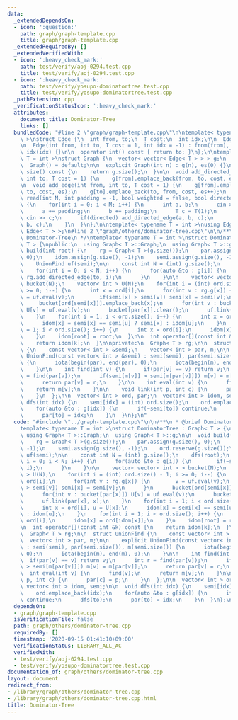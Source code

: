 ```yaml
---
data:
  _extendedDependsOn:
  - icon: ':question:'
    path: graph/graph-template.cpp
    title: graph/graph-template.cpp
  _extendedRequiredBy: []
  _extendedVerifiedWith:
  - icon: ':heavy_check_mark:'
    path: test/verify/aoj-0294.test.cpp
    title: test/verify/aoj-0294.test.cpp
  - icon: ':heavy_check_mark:'
    path: test/verify/yosupo-dominatortree.test.cpp
    title: test/verify/yosupo-dominatortree.test.cpp
  _pathExtension: cpp
  _verificationStatusIcon: ':heavy_check_mark:'
  attributes:
    document_title: Dominator-Tree
    links: []
  bundledCode: "#line 2 \"graph/graph-template.cpp\"\n\ntemplate< typename T = int\
    \ >\nstruct Edge {\n  int from, to;\n  T cost;\n  int idx;\n\n  Edge() = default;\n\
    \n  Edge(int from, int to, T cost = 1, int idx = -1) : from(from), to(to), cost(cost),\
    \ idx(idx) {}\n\n  operator int() const { return to; }\n};\n\ntemplate< typename\
    \ T = int >\nstruct Graph {\n  vector< vector< Edge< T > > > g;\n  int es;\n\n\
    \  Graph() = default;\n\n  explicit Graph(int n) : g(n), es(0) {}\n\n  size_t\
    \ size() const {\n    return g.size();\n  }\n\n  void add_directed_edge(int from,\
    \ int to, T cost = 1) {\n    g[from].emplace_back(from, to, cost, es++);\n  }\n\
    \n  void add_edge(int from, int to, T cost = 1) {\n    g[from].emplace_back(from,\
    \ to, cost, es);\n    g[to].emplace_back(to, from, cost, es++);\n  }\n\n  void\
    \ read(int M, int padding = -1, bool weighted = false, bool directed = false)\
    \ {\n    for(int i = 0; i < M; i++) {\n      int a, b;\n      cin >> a >> b;\n\
    \      a += padding;\n      b += padding;\n      T c = T(1);\n      if(weighted)\
    \ cin >> c;\n      if(directed) add_directed_edge(a, b, c);\n      else add_edge(a,\
    \ b, c);\n    }\n  }\n};\n\ntemplate< typename T = int >\nusing Edges = vector<\
    \ Edge< T > >;\n#line 2 \"graph/others/dominator-tree.cpp\"\n\n/**\n * @brief\
    \ Dominator-Tree\n */\ntemplate< typename T = int >\nstruct DominatorTree : Graph<\
    \ T > {\npublic:\n  using Graph< T >::Graph;\n  using Graph< T >::g;\n\n  void\
    \ build(int root) {\n    rg = Graph< T >(g.size());\n    par.assign(g.size(),\
    \ 0);\n    idom.assign(g.size(), -1);\n    semi.assign(g.size(), -1);\n    ord.reserve(g.size());\n\
    \    UnionFind uf(semi);\n\n    const int N = (int) g.size();\n    dfs(root);\n\
    \    for(int i = 0; i < N; i++) {\n      for(auto &to : g[i]) {\n        if(~semi[i])\
    \ rg.add_directed_edge(to, i);\n      }\n    }\n\n    vector< vector< int > >\
    \ bucket(N);\n    vector< int > U(N);\n    for(int i = (int) ord.size() - 1; i\
    \ >= 0; i--) {\n      int x = ord[i];\n      for(int v : rg.g[x]) {\n        v\
    \ = uf.eval(v);\n        if(semi[x] > semi[v]) semi[x] = semi[v];\n      }\n \
    \     bucket[ord[semi[x]]].emplace_back(x);\n      for(int v : bucket[par[x]])\
    \ U[v] = uf.eval(v);\n      bucket[par[x]].clear();\n      uf.link(par[x], x);\n\
    \    }\n    for(int i = 1; i < ord.size(); i++) {\n      int x = ord[i], u = U[x];\n\
    \      idom[x] = semi[x] == semi[u] ? semi[x] : idom[u];\n    }\n    for(int i\
    \ = 1; i < ord.size(); i++) {\n      int x = ord[i];\n      idom[x] = ord[idom[x]];\n\
    \    }\n    idom[root] = root;\n  }\n\n  int operator[](const int &k) const {\n\
    \    return idom[k];\n  }\n\nprivate:\n  Graph< T > rg;\n\n  struct UnionFind\
    \ {\n    const vector< int > &semi;\n    vector< int > par, m;\n\n    explicit\
    \ UnionFind(const vector< int > &semi) : semi(semi), par(semi.size()), m(semi.size())\
    \ {\n      iota(begin(par), end(par), 0);\n      iota(begin(m), end(m), 0);\n\
    \    }\n\n    int find(int v) {\n      if(par[v] == v) return v;\n      int r\
    \ = find(par[v]);\n      if(semi[m[v]] > semi[m[par[v]]]) m[v] = m[par[v]];\n\
    \      return par[v] = r;\n    }\n\n    int eval(int v) {\n      find(v);\n  \
    \    return m[v];\n    }\n\n    void link(int p, int c) {\n      par[c] = p;\n\
    \    }\n  };\n\n  vector< int > ord, par;\n  vector< int > idom, semi;\n\n  void\
    \ dfs(int idx) {\n    semi[idx] = (int) ord.size();\n    ord.emplace_back(idx);\n\
    \    for(auto &to : g[idx]) {\n      if(~semi[to]) continue;\n      dfs(to);\n\
    \      par[to] = idx;\n    }\n  }\n};\n"
  code: "#include \"../graph-template.cpp\"\n\n/**\n * @brief Dominator-Tree\n */\n\
    template< typename T = int >\nstruct DominatorTree : Graph< T > {\npublic:\n \
    \ using Graph< T >::Graph;\n  using Graph< T >::g;\n\n  void build(int root) {\n\
    \    rg = Graph< T >(g.size());\n    par.assign(g.size(), 0);\n    idom.assign(g.size(),\
    \ -1);\n    semi.assign(g.size(), -1);\n    ord.reserve(g.size());\n    UnionFind\
    \ uf(semi);\n\n    const int N = (int) g.size();\n    dfs(root);\n    for(int\
    \ i = 0; i < N; i++) {\n      for(auto &to : g[i]) {\n        if(~semi[i]) rg.add_directed_edge(to,\
    \ i);\n      }\n    }\n\n    vector< vector< int > > bucket(N);\n    vector< int\
    \ > U(N);\n    for(int i = (int) ord.size() - 1; i >= 0; i--) {\n      int x =\
    \ ord[i];\n      for(int v : rg.g[x]) {\n        v = uf.eval(v);\n        if(semi[x]\
    \ > semi[v]) semi[x] = semi[v];\n      }\n      bucket[ord[semi[x]]].emplace_back(x);\n\
    \      for(int v : bucket[par[x]]) U[v] = uf.eval(v);\n      bucket[par[x]].clear();\n\
    \      uf.link(par[x], x);\n    }\n    for(int i = 1; i < ord.size(); i++) {\n\
    \      int x = ord[i], u = U[x];\n      idom[x] = semi[x] == semi[u] ? semi[x]\
    \ : idom[u];\n    }\n    for(int i = 1; i < ord.size(); i++) {\n      int x =\
    \ ord[i];\n      idom[x] = ord[idom[x]];\n    }\n    idom[root] = root;\n  }\n\
    \n  int operator[](const int &k) const {\n    return idom[k];\n  }\n\nprivate:\n\
    \  Graph< T > rg;\n\n  struct UnionFind {\n    const vector< int > &semi;\n  \
    \  vector< int > par, m;\n\n    explicit UnionFind(const vector< int > &semi)\
    \ : semi(semi), par(semi.size()), m(semi.size()) {\n      iota(begin(par), end(par),\
    \ 0);\n      iota(begin(m), end(m), 0);\n    }\n\n    int find(int v) {\n    \
    \  if(par[v] == v) return v;\n      int r = find(par[v]);\n      if(semi[m[v]]\
    \ > semi[m[par[v]]]) m[v] = m[par[v]];\n      return par[v] = r;\n    }\n\n  \
    \  int eval(int v) {\n      find(v);\n      return m[v];\n    }\n\n    void link(int\
    \ p, int c) {\n      par[c] = p;\n    }\n  };\n\n  vector< int > ord, par;\n \
    \ vector< int > idom, semi;\n\n  void dfs(int idx) {\n    semi[idx] = (int) ord.size();\n\
    \    ord.emplace_back(idx);\n    for(auto &to : g[idx]) {\n      if(~semi[to])\
    \ continue;\n      dfs(to);\n      par[to] = idx;\n    }\n  }\n};\n"
  dependsOn:
  - graph/graph-template.cpp
  isVerificationFile: false
  path: graph/others/dominator-tree.cpp
  requiredBy: []
  timestamp: '2020-09-15 01:41:10+09:00'
  verificationStatus: LIBRARY_ALL_AC
  verifiedWith:
  - test/verify/aoj-0294.test.cpp
  - test/verify/yosupo-dominatortree.test.cpp
documentation_of: graph/others/dominator-tree.cpp
layout: document
redirect_from:
- /library/graph/others/dominator-tree.cpp
- /library/graph/others/dominator-tree.cpp.html
title: Dominator-Tree
---
```


